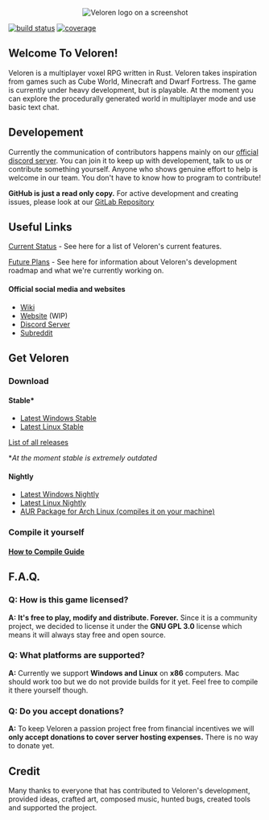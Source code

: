 <p align="center">
	<img alt="Veloren logo on a screenshot" src="https://cdn.discordapp.com/attachments/449602562165833760/521121348886593547/veloren_image.png">
</p>

[![build status](https://gitlab.com/veloren/game/badges/master/build.svg)](https://gitlab.com/veloren/game/pipelines)
[![coverage](https://gitlab.com/veloren/game/badges/master/coverage.svg)](https://gitlab.com/veloren/game)

## Welcome To Veloren!

Veloren is a multiplayer voxel RPG written in Rust. Veloren takes inspiration from games such as Cube World, Minecraft and Dwarf Fortress. The game is currently under heavy development, but is playable. At the moment you can explore the procedurally generated world in multiplayer mode and use basic text chat.

## Developement

Currently the communication of contributors happens mainly on our [official discord server](https://discord.gg/kjwJwjK). You can join it to keep up with developement, talk to us or contribute something yourself. Anyone who shows genuine effort to help is welcome in our team. You don't have to know how to program to contribute!

**GitHub is just a read only copy.** For active development and creating issues, please look at our [GitLab Repository](https://gitlab.com/veloren/game)

## Useful Links

[Current Status](https://gitlab.com/veloren/game/wikis/v0.1) - See here for a list of Veloren's current features.

[Future Plans](https://gitlab.com/veloren/game/milestones/4) - See here for information about Veloren's development roadmap and what we're currently working on.

#### Official social media and websites

- [Wiki](https://wiki.veloren.net/wiki/Main_Page)
- [Website](https://veloren.net/) (WIP)
- [Discord Server](https://discord.gg/kjwJwjK)
- [Subreddit](https://www.reddit.com/r/Veloren/)

## Get Veloren
### Download
#### Stable*
 - [Latest Windows Stable](https://gitlab.com/veloren/game/-/jobs/artifacts/v0.1.0/download?job=stable-windows-optimized)
 - [Latest Linux Stable](https://gitlab.com/veloren/game/-/jobs/artifacts/v0.1.0/download?job=stable-linux-optimized)

[List of all releases](https://gitlab.com/veloren/game/tags)

**At the moment stable is extremely outdated*

#### Nightly
 - [Latest Windows Nightly](https://gitlab.com/veloren/game/-/jobs/artifacts/master/download?job=nightly-windows-debug)
 - [Latest Linux Nightly](https://gitlab.com/veloren/game/-/jobs/artifacts/master/download?job=nightly-linux-debug)
 - [AUR Package for Arch Linux (compiles it on your machine)](https://aur.archlinux.org/packages/veloren-git)

### Compile it yourself
#### [How to Compile Guide](https://gitlab.com/veloren/game/wikis/Developer's-Corner/Introduction)

## F.A.Q.
### **Q:** How is this game licensed?

**A:** **It's free to play, modify and distribute. Forever.** Since it is a community project, we decided to license it under the **GNU GPL 3.0** license which means it will always stay free and open source.

### **Q:** What platforms are supported?

**A:** Currently we support **Windows and Linux** on **x86** computers. Mac should work too but we do not provide builds for it yet. Feel free to compile it there yourself though.

### **Q:** Do you accept donations?

**A:** To keep Veloren a passion project free from financial incentives we will **only accept donations to cover server hosting expenses.** There is no way to donate yet.
## Credit

Many thanks to everyone that has contributed to Veloren's development, provided ideas, crafted art, composed music, hunted bugs, created tools and supported the project.
